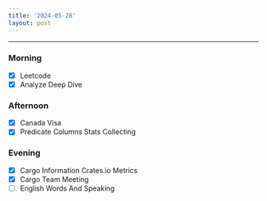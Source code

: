 ```yaml
---
title: '2024-05-28'
layout: post
---
```


---

### Morning

- [x] Leetcode
- [x] Analyze Deep Dive

### Afternoon

- [x] Canada Visa
- [x] Predicate Columns Stats Collecting

### Evening

- [x] Cargo Information Crates.io Metrics
- [x] Cargo Team Meeting
- [ ] English Words And Speaking
